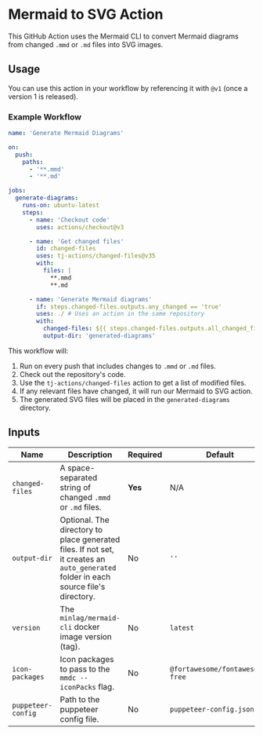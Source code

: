 # Mermaid to SVG Action

This GitHub Action uses the Mermaid CLI to convert Mermaid diagrams from changed `.mmd` or `.md` files into SVG images.

## Usage

You can use this action in your workflow by referencing it with `@v1` (once a version 1 is released).

### Example Workflow

```yaml
name: 'Generate Mermaid Diagrams'

on:
  push:
    paths:
      - '**.mmd'
      - '**.md'

jobs:
  generate-diagrams:
    runs-on: ubuntu-latest
    steps:
      - name: 'Checkout code'
        uses: actions/checkout@v3

      - name: 'Get changed files'
        id: changed-files
        uses: tj-actions/changed-files@v35
        with:
          files: |
            **.mmd
            **.md

      - name: 'Generate Mermaid diagrams'
        if: steps.changed-files.outputs.any_changed == 'true'
        uses: ./ # Uses an action in the same repository
        with:
          changed-files: ${{ steps.changed-files.outputs.all_changed_files }}
          output-dir: 'generated-diagrams'
```

This workflow will:
1.  Run on every push that includes changes to `.mmd` or `.md` files.
2.  Check out the repository's code.
3.  Use the `tj-actions/changed-files` action to get a list of modified files.
4.  If any relevant files have changed, it will run our Mermaid to SVG action.
5.  The generated SVG files will be placed in the `generated-diagrams` directory.

## Inputs

| Name               | Description                                                                                                                              | Required | Default                        |
| ------------------ | ---------------------------------------------------------------------------------------------------------------------------------------- | -------- | ------------------------------ |
| `changed-files`    | A space-separated string of changed `.mmd` or `.md` files.                                                                               | **Yes**  | N/A                            |
| `output-dir`       | Optional. The directory to place generated files. If not set, it creates an `auto_generated` folder in each source file's directory.        | No       | `''`                           |
| `version`          | The `minlag/mermaid-cli` docker image version (tag).                                                                                     | No       | `latest`                       |
| `icon-packages`    | Icon packages to pass to the `mmdc --iconPacks` flag.                                                                                    | No       | `@fortawesome/fontawesome-free` |
| `puppeteer-config` | Path to the puppeteer config file.                                                                                                       | No       | `puppeteer-config.json`        |
